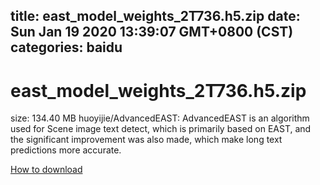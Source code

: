 
title: east_model_weights_2T736.h5.zip
date: Sun Jan 19 2020 13:39:07 GMT+0800 (CST)    
categories: baidu
---

# east_model_weights_2T736.h5.zip
size: 134.40 MB
 huoyijie/AdvancedEAST: AdvancedEAST is an algorithm used for Scene image text detect, which is primarily based on EAST, and the significant improvement was also made, which make long text predictions more accurate.
 

[How to download](https://bpcam.bemobtrk.com/go/2ceec3aa-1ca2-46d6-b9ff-aaa5c184517c?jno=1180)